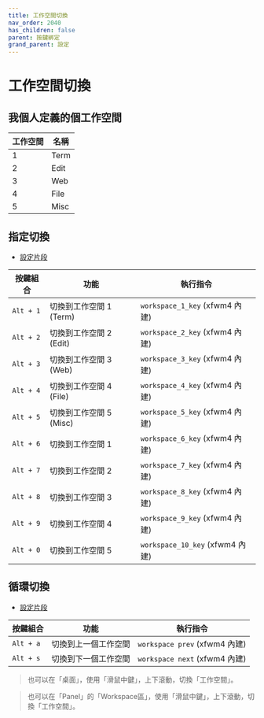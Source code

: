 ```yaml
---
title: 工作空間切換
nav_order: 2040
has_children: false
parent: 按鍵綁定
grand_parent: 設定
---
```



# 工作空間切換


## 我個人定義的個工作空間

| 工作空間 | 名稱  |
| -------- | ----- |
| 1        | Term  |
| 2        | Edit  |
| 3        | Web   |
| 4        | File  |
| 5        | Misc  |


## 指定切換

* [設定片段](https://github.com/samwhelp/linuxmint-xfce-adjustment/blob/main/prototype/main/xfce-config/Main/asset/overlay/etc/skel/.config/xfce4/xfconf/xfce-perchannel-xml/xfce4-keyboard-shortcuts.xml#L174)

| 按鍵組合  | 功能                    | 執行指令                       |
| --------- | ----------------------- | ------------------------------ |
| `Alt + 1` | 切換到工作空間 1 (Term) | `workspace_1_key` (xfwm4 內建) |
| `Alt + 2` | 切換到工作空間 2 (Edit) | `workspace_2_key` (xfwm4 內建) |
| `Alt + 3` | 切換到工作空間 3 (Web)  | `workspace_3_key` (xfwm4 內建) |
| `Alt + 4` | 切換到工作空間 4 (File) | `workspace_4_key` (xfwm4 內建) |
| `Alt + 5` | 切換到工作空間 5 (Misc) | `workspace_5_key` (xfwm4 內建) |
| `Alt + 6` | 切換到工作空間 1        | `workspace_6_key` (xfwm4 內建) |
| `Alt + 7` | 切換到工作空間 2        | `workspace_7_key` (xfwm4 內建) |
| `Alt + 8` | 切換到工作空間 3        | `workspace_8_key` (xfwm4 內建) |
| `Alt + 9` | 切換到工作空間 4        | `workspace_9_key` (xfwm4 內建) |
| `Alt + 0` | 切換到工作空間 5        | `workspace_10_key` (xfwm4 內建) |

## 循環切換

* [設定片段](https://github.com/samwhelp/linuxmint-xfce-adjustment/blob/main/prototype/main/xfce-config/Main/asset/overlay/etc/skel/.config/xfce4/xfconf/xfce-perchannel-xml/xfce4-keyboard-shortcuts.xml#L184)


| 按鍵組合  | 功能                 | 執行指令                   |
| --------- | -------------------- | -------------------------- |
| `Alt + a` | 切換到上一個工作空間 | `workspace prev` (xfwm4 內建) |
| `Alt + s` | 切換到下一個工作空間 | `workspace next` (xfwm4 內建) |


> 也可以在「桌面」，使用「滑鼠中鍵」，上下滾動，切換「工作空間」。

> 也可以在「Panel」的「Workspace區」，使用「滑鼠中鍵」，上下滾動，切換「工作空間」。
